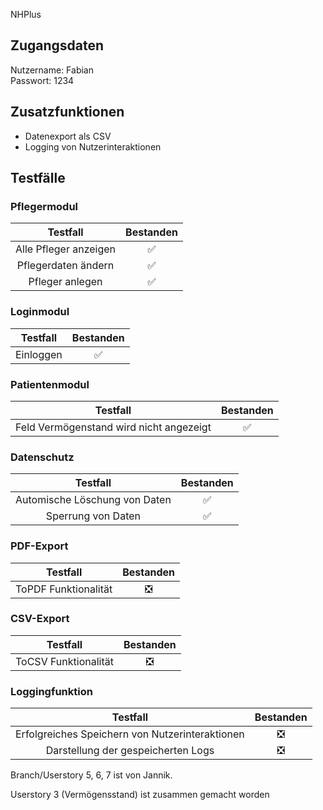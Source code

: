 NHPlus

## Zugangsdaten
Nutzername: Fabian \
Passwort: 1234

## Zusatzfunktionen
- Datenexport als CSV
- Logging von Nutzerinteraktionen

## Testfälle
### Pflegermodul
|         Testfall         | Bestanden |
|:------------------------:|:---------:|
|  Alle Pfleger anzeigen   |     ✅     |
|   Pflegerdaten ändern    |     ✅     |
|     Pfleger anlegen      |     ✅     |

### Loginmodul
|      Testfall       | Bestanden |
|:-------------------:|:---------:|
|      Einloggen      |     ✅     |

### Patientenmodul
|      Testfall       | Bestanden |
|:-------------------:|:---------:|
|      Feld Vermögenstand wird nicht angezeigt      |     ✅     |

### Datenschutz
|      Testfall       | Bestanden |
|:-------------------:|:---------:|
|      Automische Löschung von Daten     |     ✅     |
|Sperrung von Daten|✅|

### PDF-Export
|       Testfall       | Bestanden |
|:--------------------:|:---------:|
| ToPDF Funktionalität |     ❎     |

### CSV-Export
|       Testfall       | Bestanden |
|:--------------------:|:---------:|
| ToCSV Funktionalität |     ❎      |

### Loggingfunktion
|                    Testfall                     | Bestanden |
|:-----------------------------------------------:|:---------:|
| Erfolgreiches Speichern von Nutzerinteraktionen |     ❎     |
|       Darstellung der gespeicherten Logs        |     ❎      |

Branch/Userstory 5, 6, 7 ist von Jannik.

Userstory 3 (Vermögensstand) ist zusammen gemacht worden